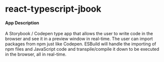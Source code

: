 # react-typescript-jbook

#### App Description
A Storybook / Codepen type app that allows the user to write code in the browser and see it in a preview window in real-time.
The user can import packages from npm just like Codepen. ESBuild will handle the importing of npm files and JavaScript code
and transpile/compile it down to be executed in the browser, all in real-time.
